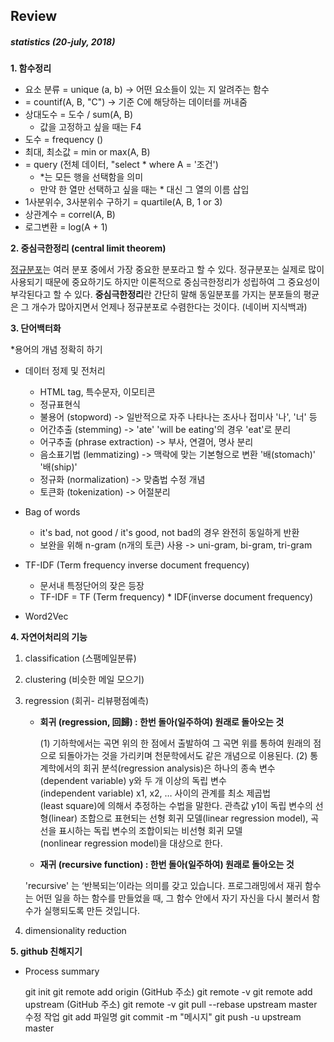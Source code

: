 ## Review

##### statistics (20-july, 2018)



**1. 함수정리**

- 요소 분류 = unique (a, b) -> 어떤 요소들이 있는 지 알려주는 함수
- = countif(A, B, "C") -> 기준 C에 해당하는 데이터를 꺼내줌
- 상대도수 = 도수 / sum(A, B) 
  - 값을 고정하고 싶을 때는 F4
- 도수 = frequency ()
- 최대, 최소값 = min or max(A, B)
- = query (전체 데이터, "select * where A = '조건')
  - *는 모든 행을 선택함을 의미
  - 만약 한 열만 선택하고 싶을 때는 * 대신 그 열의 이름 삽입
- 1사분위수, 3사분위수 구하기 = quartile(A, B, 1 or 3)
- 상관계수 = correl(A, B)
- 로그변환 = log(A + 1)



**2. 중심극한정리 (central limit theorem)**

[정규분포](https://terms.naver.com/entry.nhn?docId=3405308&ref=y)는 여러 분포 중에서 가장 중요한 분포라고 할 수 있다. 정규분포는 실제로 많이 사용되기 때문에 중요하기도 하지만 이론적으로 중심극한정리가 성립하여 그 중요성이 부각된다고 할 수 있다. **중심극한정리**란 간단히 말해 동일분포를 가지는 분포들의 평균은 그 개수가 많아지면서 언제나 정규분포로 수렴한다는 것이다. (네이버 지식백과)



**3. 단어백터화**

*용어의 개념 정확히 하기

- 데이터 정제 및 전처리

  - HTML tag, 특수문자, 이모티콘
  - 정규표현식
  - 불용어 (stopword) -> 일반적으로 자주 나타나는 조사나 접미사 '나', '너' 등
  - 어간추출 (stemming) -> 'ate' 'will be eating'의 경우 'eat'로 분리
  - 어구추출 (phrase extraction) -> 부사, 연결어, 명사 분리
  - 음소표기법 (lemmatizing) -> 맥락에 맞는 기본형으로 변환 '배(stomach)' '배(ship)'
  - 정규화 (normalization) -> 맞춤법 수정 개념
  - 토큰화 (tokenization) -> 어절분리

- Bag of words

  - it's bad, not good / it's good, not bad의 경우 완전히 동일하게 반환
  - 보완을 위해 n-gram (n개의 토큰) 사용 -> uni-gram, bi-gram, tri-gram

- TF-IDF (Term frequency inverse document frequency)

  - 문서내 특정단어의 잦은 등장 
  - TF-IDF = TF (Term frequency) * IDF(inverse document frequency)

- Word2Vec

  

**4. 자연어처리의 기능**

  1. classification (스팸메일분류)

  2. clustering (비슷한 메일 모으기)

  3. regression (회귀- 리뷰평점예측)

     - **회귀 (regression, 回歸) : 한번 돌아(일주하여) 원래로 돌아오는 것**

       (1) 기하학에서는 곡면 위의 한 점에서 출발하여 그 곡면 위를 통하여 원래의 점으로 되돌아가는 것을 가리키며 천문학에서도 같은 개념으로 이용된다.
       (2) 통계학에서의 회귀 분석(regression analysis)은 하나의 종속 변수(dependent variable) y와 두 개 이상의 독립 변수(independent variable) x1, x2, … 사이의 관계를 최소 제곱법(least square)에 의해서 추정하는 수법을 말한다. 관측값 y1이 독립 변수의 선형(linear) 조합으로 표현되는 선형 회귀 모델(linear regression model), 곡선을 표시하는 독립 변수의 조합이되는 비선형 회귀 모델(nonlinear regression model)을 대상으로 한다.

      - **재귀 (recursive function) : 한번 돌아(일주하여) 원래로 돌아오는 것**

       'recursive' 는 ‘반복되는’이라는 의미를 갖고 있습니다. 프로그래밍에서 재귀 함수는 어떤 일을 하는 함수를 만들었을 때, 그 함수 안에서 자기 자신을 다시 불러서 함수가 실행되도록 만든 것입니다.

  4. dimensionality reduction

  

**5. github 친해지기**

  - Process summary 

    git init
    git remote add origin (GitHub 주소)
    git remote -v
    git remote add upstream (GitHub 주소)
    git remote -v
    git pull --rebase upstream master
    수정 작업
    git add 파일명
    git commit -m "메시지"
    git push -u upstream master

  
